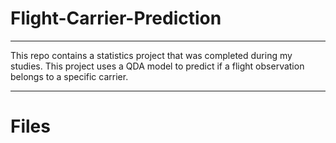 # Flight-Carrier-Prediction
-------------------------

This repo contains a statistics project that was completed during my studies. This project uses a QDA model to predict if a flight observation belongs to a specific carrier. 

-------------------------

# Files
### 

